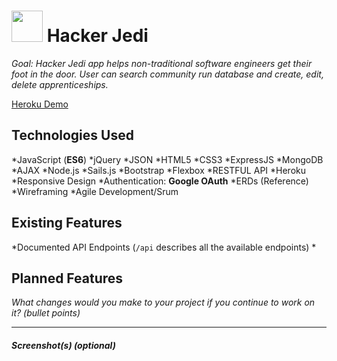 # <img src="https://cdn.glitch.com/cb093bfd-142f-45b3-bdb4-52ff49e0a1c2%2Fmentoring.png?1550795116467" width="50"> Hacker Jedi

*Goal: Hacker Jedi app helps non-traditional software engineers get their foot in the door.  User can search community run database and create, edit, delete apprenticeships.*

[Heroku Demo](https://evening-forest-40933.herokuapp.com/)

## Technologies Used

*JavaScript (**ES6**)
*jQuery
*JSON
*HTML5
*CSS3
*ExpressJS
*MongoDB
*AJAX
*Node.js
*Sails.js
*Bootstrap
*Flexbox
*RESTFUL API
*Heroku
*Responsive Design
*Authentication: **Google OAuth**
*ERDs (Reference)
*Wireframing
*Agile Development/Srum

## Existing Features

*Documented API Endpoints (`/api` describes all the available endpoints)
*



## Planned Features

*What changes would you make to your project if you continue to work on it? (bullet points)*

---

##### Screenshot(s) (optional)



